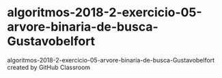 # algoritmos-2018-2-exercicio-05-arvore-binaria-de-busca-Gustavobelfort
algoritmos-2018-2-exercicio-05-arvore-binaria-de-busca-Gustavobelfort created by GitHub Classroom
